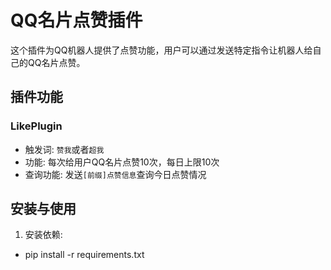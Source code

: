# QQ名片点赞插件

这个插件为QQ机器人提供了点赞功能，用户可以通过发送特定指令让机器人给自己的QQ名片点赞。

## 插件功能

### LikePlugin
- 触发词: `赞我`或者`超我`
- 功能: 每次给用户QQ名片点赞10次，每日上限10次
- 查询功能: 发送`[前缀]点赞信息`查询今日点赞情况

## 安装与使用

1. 安装依赖:
- pip install -r requirements.txt
